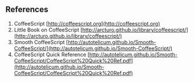 ## References

1. CoffeeScript [http://coffeescript.org](http://coffeescript.org)
1. Little Book on CoffeeScript [http://arcturo.github.io/library/coffeescript/](http://arcturo.github.io/library/coffeescript/)
3. Smooth CoffeeScript [http://autotelicum.github.io/Smooth-CoffeeScript/](http://autotelicum.github.io/Smooth-CoffeeScript/)
2. CoffeeScript Quick Reference [http://autotelicum.github.io/Smooth-CoffeeScript/CoffeeScript%20Quick%20Ref.pdf](http://autotelicum.github.io/Smooth-CoffeeScript/CoffeeScript%20Quick%20Ref.pdf)
